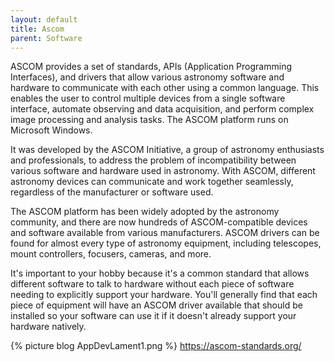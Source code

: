 ```yaml
---
layout: default
title: Ascom
parent: Software
---
```

ASCOM provides a set of standards, APIs (Application Programming Interfaces), and drivers that allow various astronomy software and hardware to communicate with each other using a common language. This enables the user to control multiple devices from a single software interface, automate observing and data acquisition, and perform complex image processing and analysis tasks. The ASCOM platform runs on Microsoft Windows.

It was developed by the ASCOM Initiative, a group of astronomy enthusiasts and professionals, to address the problem of incompatibility between various software and hardware used in astronomy. With ASCOM, different astronomy devices can communicate and work together seamlessly, regardless of the manufacturer or software used.

The ASCOM platform has been widely adopted by the astronomy community, and there are now hundreds of ASCOM-compatible devices and software available from various manufacturers. ASCOM drivers can be found for almost every type of astronomy equipment, including telescopes, mount controllers, focusers, cameras, and more.

It's important to your hobby because it's a common standard that allows different software to talk to hardware without each piece of software needing to explicitly support your hardware. You'll generally find that each piece of equipment will have an ASCOM driver available that should be installed so your software can use it if it doesn't already support your hardware natively.

{% picture blog AppDevLament1.png %}
<https://ascom-standards.org/>

